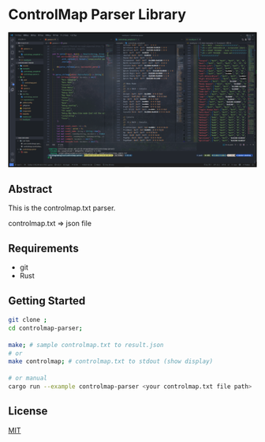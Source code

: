 # ControlMap Parser Library

![controlmap sample](./docs/sample-code.png)

## Abstract

This is the controlmap.txt parser.

controlmap.txt => json file

## Requirements

- git
- Rust

## Getting Started

```bash
git clone ;
cd controlmap-parser;

make; # sample controlmap.txt to result.json
# or
make controlmap; # controlmap.txt to stdout (show display)

# or manual
cargo run --example controlmap-parser <your controlmap.txt file path>
```

## License

[MIT](https://opensource.org/licenses/MIT)
